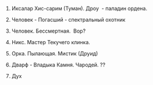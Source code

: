 1. Иксалар Хис-сарим (Туман). Дроу  - паладин ордена. 

2. Человек - Погасший - спектральный охотник

3. Человек. Бессмертная.  Вор?

4. Никс. Мастер Текучего клинка.

5. Орка. Пылающая. Мистик (Друид)

6. Дварф - Владыка Камня. Чародей. ?? 
    
7. Дух